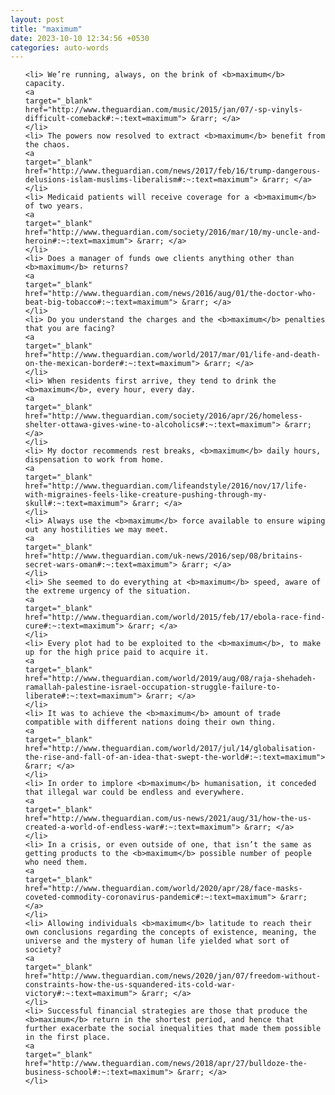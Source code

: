 ```yaml
---
layout: post
title: "maximum"
date: 2023-10-10 12:34:56 +0530
categories: auto-words
---
```

<ol>

    <li> We’re running, always, on the brink of <b>maximum</b> capacity.
    <a 
    target="_blank" 
    href="http://www.theguardian.com/music/2015/jan/07/-sp-vinyls-difficult-comeback#:~:text=maximum"> &rarr; </a>
    </li>
    <li> The powers now resolved to extract <b>maximum</b> benefit from the chaos.
    <a 
    target="_blank" 
    href="http://www.theguardian.com/news/2017/feb/16/trump-dangerous-delusions-islam-muslims-liberalism#:~:text=maximum"> &rarr; </a>
    </li>
    <li> Medicaid patients will receive coverage for a <b>maximum</b> of two years.
    <a 
    target="_blank" 
    href="http://www.theguardian.com/society/2016/mar/10/my-uncle-and-heroin#:~:text=maximum"> &rarr; </a>
    </li>
    <li> Does a manager of funds owe clients anything other than <b>maximum</b> returns?
    <a 
    target="_blank" 
    href="http://www.theguardian.com/news/2016/aug/01/the-doctor-who-beat-big-tobacco#:~:text=maximum"> &rarr; </a>
    </li>
    <li> Do you understand the charges and the <b>maximum</b> penalties that you are facing?
    <a 
    target="_blank" 
    href="http://www.theguardian.com/world/2017/mar/01/life-and-death-on-the-mexican-border#:~:text=maximum"> &rarr; </a>
    </li>
    <li> When residents first arrive, they tend to drink the <b>maximum</b>, every hour, every day.
    <a 
    target="_blank" 
    href="http://www.theguardian.com/society/2016/apr/26/homeless-shelter-ottawa-gives-wine-to-alcoholics#:~:text=maximum"> &rarr; </a>
    </li>
    <li> My doctor recommends rest breaks, <b>maximum</b> daily hours, dispensation to work from home.
    <a 
    target="_blank" 
    href="http://www.theguardian.com/lifeandstyle/2016/nov/17/life-with-migraines-feels-like-creature-pushing-through-my-skull#:~:text=maximum"> &rarr; </a>
    </li>
    <li> Always use the <b>maximum</b> force available to ensure wiping out any hostilities we may meet.
    <a 
    target="_blank" 
    href="http://www.theguardian.com/uk-news/2016/sep/08/britains-secret-wars-oman#:~:text=maximum"> &rarr; </a>
    </li>
    <li> She seemed to do everything at <b>maximum</b> speed, aware of the extreme urgency of the situation.
    <a 
    target="_blank" 
    href="http://www.theguardian.com/world/2015/feb/17/ebola-race-find-cure#:~:text=maximum"> &rarr; </a>
    </li>
    <li> Every plot had to be exploited to the <b>maximum</b>, to make up for the high price paid to acquire it.
    <a 
    target="_blank" 
    href="http://www.theguardian.com/world/2019/aug/08/raja-shehadeh-ramallah-palestine-israel-occupation-struggle-failure-to-liberate#:~:text=maximum"> &rarr; </a>
    </li>
    <li> It was to achieve the <b>maximum</b> amount of trade compatible with different nations doing their own thing.
    <a 
    target="_blank" 
    href="http://www.theguardian.com/world/2017/jul/14/globalisation-the-rise-and-fall-of-an-idea-that-swept-the-world#:~:text=maximum"> &rarr; </a>
    </li>
    <li> In order to implore <b>maximum</b> humanisation, it conceded that illegal war could be endless and everywhere.
    <a 
    target="_blank" 
    href="http://www.theguardian.com/us-news/2021/aug/31/how-the-us-created-a-world-of-endless-war#:~:text=maximum"> &rarr; </a>
    </li>
    <li> In a crisis, or even outside of one, that isn’t the same as getting products to the <b>maximum</b> possible number of people who need them.
    <a 
    target="_blank" 
    href="http://www.theguardian.com/world/2020/apr/28/face-masks-coveted-commodity-coronavirus-pandemic#:~:text=maximum"> &rarr; </a>
    </li>
    <li> Allowing individuals <b>maximum</b> latitude to reach their own conclusions regarding the concepts of existence, meaning, the universe and the mystery of human life yielded what sort of society?
    <a 
    target="_blank" 
    href="http://www.theguardian.com/news/2020/jan/07/freedom-without-constraints-how-the-us-squandered-its-cold-war-victory#:~:text=maximum"> &rarr; </a>
    </li>
    <li> Successful financial strategies are those that produce the <b>maximum</b> return in the shortest period, and hence that further exacerbate the social inequalities that made them possible in the first place.
    <a 
    target="_blank" 
    href="http://www.theguardian.com/news/2018/apr/27/bulldoze-the-business-school#:~:text=maximum"> &rarr; </a>
    </li>